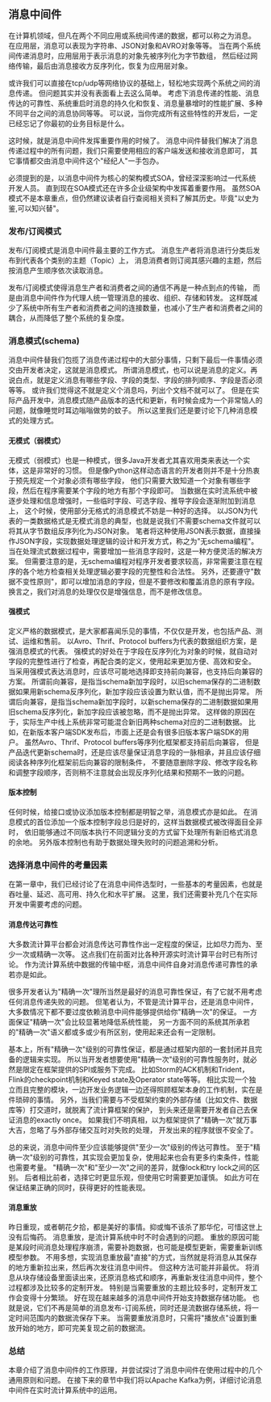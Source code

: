 ## 消息中间件
在计算机领域，但凡在两个不同应用或系统间传递的数据，都可以称之为消息。
在应用层，消息可以表现为字符串、JSON对象和AVRO对象等等。
当在两个系统间传递消息时，应用层用于表示消息的对象先被序列化为字节数组，
然后经过网络传输，最后由消息接收方反序列化，恢复为应用层对象。

或许我们可以直接在tcp/udp等网络协议的基础上，轻松地实现两个系统之间的消息传递。
但问题其实并没有表面看上去这么简单。
考虑下消息传递的性能、消息传达的可靠性、系统重启时消息的持久化和恢复、消息量暴增时的性能扩展、多种不同平台之间的消息协同等等。
可以说，当你完成所有这些特性的开发后，一定已经忘记了你最初的业务目标是什么。

这时候，就是消息中间件发挥重要作用的时候了。
消息中间件替我们解决了消息传递过程中的所有问题，我们只需要使用相应的客户端发送和接收消息即可，
其它事情都交由消息中间件这个"经纪人"一手包办。

必须提到的是，以消息中间件为核心的架构模式SOA，曾经深深影响过一代系统开发人员。
直到现在SOA模式还在许多企业级架构中发挥着重要作用。
虽然SOA模式不是本章重点，但仍然建议读者自行查阅相关资料了解其历史。毕竟"以史为鉴,可以知兴替"。

### 发布/订阅模式
发布/订阅模式是消息中间件最主要的工作方式。
消息生产者将消息进行分类后发布到代表各个类别的主题（Topic）上，
消息消费者则订阅其感兴趣的主题，然后按消息产生顺序依次读取消息。

发布/订阅模式使得消息生产者和消费者之间的通信不再是一种点到点的传输，
而是由消息中间件作为代理人统一管理消息的接收、组织、存储和转发。
这样既减少了系统中所有生产者和消费者之间的连接数量，也减小了生产者和消费者之间的耦合，从而降低了整个系统的复杂度。

### 消息模式(schema)
消息中间件替我们包揽了消息传递过程中的大部分事情，只剩下最后一件事情必须交由开发者决定，这就是消息模式。
所谓消息模式，也可以说是消息的定义。再说白点，就是定义消息有哪些字段、字段的类型、字段的排列顺序、字段是否必须等等。
或许我们觉得这不就是定义个消息吗，列出个文档不就可以了。
但是在实际产品开发中，消息模式随产品版本的迭代和更新，有时候会成为一个非常恼人的问题，就像睡觉时耳边嗡嗡做势的蚊子。
所以这里我们还是要讨论下几种消息模式的处理方式。

#### 无模式（弱模式）
无模式（弱模式）也是一种模式，很多Java开发者尤其喜欢用类来表达一个实体，这是非常好的习惯。
但是像Python这样动态语言的开发者则并不是十分热衷于预先规定一个对象必须有哪些字段，
他们只需要大致知道一个对象有哪些字段，然后在程序需要某个字段的地方有那个字段即可。
当数据在实时流系统中被逐步处理和信息增强时，一些临时字段、可选字段、推导字段会逐渐附加到消息上，
这个时候，使用部分无格式的消息模式不妨是一种好的选择。
以JSON为代表的一类数据格式是无模式消息的典型，也就是说我们不需要schema文件就可以将其从字节数组反序列化为JSON对象。
笔者将这种使用JSON表示数据，直接操作JSON字段，实现数据处理逻辑的设计和开发方式，称之为"无schema编程"。
当在处理流式数据过程中，需要增加一些消息字段时，这是一种方便灵活的解决方案。
但需要注意的是，无schema编程对程序开发者要求较高，非常需要注意在程序的各个地方检查相关处理逻辑必要字段的完整性和合法性。
另外，还要遵守"数据不变性原则"，即可以增加消息的字段，但是不要修改和覆盖消息的原有字段。
换言之，我们对消息的处理仅仅是增强信息，而不是修改信息。

#### 强模式
定义严格的数据模式，是大家都喜闻乐见的事情，不仅仅是开发，也包括产品、测试、运维和售前。
以Avro、Thrif、Protocol buffers为代表的数据组织方案，是强消息模式的代表。
强模式的好处在于字段在反序列化为对象的时候，就自动对字段的完整性进行了检查，再配合类的定义，使用起来更加方便、高效和安全。
当采用强模式表达消息时，应该尽可能地选择即支持前向兼容，也支持后向兼容的方案。
所谓前向兼容，是指当schema新加字段时，以旧schema保存的二进制数据如果用新schema反序列化，新加字段应该设置为默认值，而不是抛出异常。
所谓后向兼容，是指当schema新加字段时，以新schema保存的二进制数据如果用旧schema反序列化，新加字段应该被忽略，而不是抛出异常。
这样做的原因在于，实际生产中线上系统非常可能混合新旧两种schema对应的二进制数据。
比如，在新版本客户端SDK发布后，市面上还是会有很多旧版本客户端SDK的用户。
虽然Avro、Thrif、Protocol buffers等序列化框架都支持前后向兼容，
但是产品迭代更新schema时，还是应该尽量保证消息字段的一脉相承，并且应该仔细阅读各种序列化框架前后向兼容的限制条件，
不要随意删除字段、修改字段名称和调整字段顺序，否则稍不注意就会出现反序列化结果和预期不一致的问题。

#### 版本控制
任何时候，给接口或协议添加版本控制都是明智之举，消息模式亦是如此。
在消息模式的首位添加一个版本控制字段总归是好的，这样当数据模式被改得面目全非时，
依旧能够通过不同版本执行不同逻辑分支的方式留下处理所有新旧格式消息的余地。
另外版本控制也有助于数据处理失败时的问题追溯和分析。


### 选择消息中间件的考量因素

在第一章中，我们已经讨论了在消息中间件选型时，一些基本的考量因素，也就是吞吐量、延迟、高可用、持久化和水平扩展。
这里，我们还需要补充几个在实际开发中需要考虑的问题。


#### 消息传达可靠性
大多数流计算平台都会对消息传达可靠性作出一定程度的保证，比如尽力而为、至少一次或精确一次等。
这点我们在前面对比各种开源实时流计算平台时已有所讨论。
作为流计算系统中数据的传输中枢，消息中间件自身对消息传递可靠性的承若亦是如此。

很多开发者认为"精确一次"理所当然是最好的消息可靠性保证，有了它就不用考虑任何消息传递失败的问题。
但笔者认为，不管是流计算平台，还是消息中间件，
大多数情况下都不要过度依赖消息中间件能够提供给你"精确一次"的保证。
一方面保证"精确一次"会比较显著地降低系统性能，
另一方面不同的系统其所承若的"精确一次"语义都或多或少有所区别，使用起来还会有一定限制。

基本上，所有"精确一次"级别的可靠性保证，都是通过框架内部的一套封闭并且完备的逻辑来实现。
所以当开发者想要使用"精确一次"级别的可靠性服务时，就必然是限定在框架提供的SPI或服务下完成。
比如Storm的ACK机制和Trident，Flink的checkpoint机制和Keyed state及Operator state等等。
相比实现一个独立而且完整的模块，一边开发业务逻辑一边还得照顾框架本身的工作机制，实在是件琐碎的事情。
另外，当我们需要与不受框架约束的外部存储（比如文件、数据库等）打交道时，就脱离了流计算框架的保护，
到头来还是需要开发者自己去保证消息的exactly once。
如果我们不明真相，以为框架提供了"精确一次"就万事大吉，忽略了与外部存储交互时对失败的处理，
开发出来的程序就很不安全了。

总的来说，消息中间件至少应该能够提供"至少一次"级别的传达可靠性。
至于"精确一次"级别的可靠性，其实现会更加复杂，使用起来也会有更多约束条件，性能也需要考量。
"精确一次"和"至少一次"之间的差异，就像lock和try lock之间的区别。
后者相比前者，选择它时更显乐观，但使用它时需要更加谨慎。
如此方可在保证结果正确的同时，获得更好的性能表现。


#### 消息重放
昨日重现，或者朝花夕拾，都是美好的事情。抑或悔不该杀了那华佗，可惜这世上没有后悔药。
消息重放，是流计算系统中时不时会遇到的问题。
重放的原因可能是某段时间消息处理程序崩溃，需要补跑数据，也可能是模型更新，需要重新训练模型参数。
不用多想，实现消息重放最"直接"的方式，当然就是将消息从其保存的地方重新拉出来，然后再次发往消息中间件。
但这种方法可能并非最优。
将消息从块存储设备里面读出来，还原消息格式和顺序，再重新发往消息中间件，整个过程都涉及比较多的定制开发。
特别是当需要重放的主题比较多时，定制开发工作会变得十分繁琐。
好在现在越来越多的消息中间件开始支持数据存储功能。
也就是说，它们不再是简单的消息发布-订阅系统，同时还是流数据存储系统，将一定时间范围内的数据流保存下来。
当需要重放消息时，只需将"播放点"设置到重放开始的地方，即可完美复现之前的数据流。

### 总结
本章介绍了消息中间件的工作原理，并尝试探讨了消息中间件在使用过程中的几个通用原则和问题。
在接下来的章节中我们将以Apache Kafka为例，详细讨论消息中间件在实时流计算系统中的运用。


